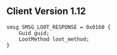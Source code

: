 ## Client Version 1.12

```rust,ignore
smsg SMSG_LOOT_RESPONSE = 0x0160 {
    Guid guid;    
    LootMethod loot_method;    
}

```
